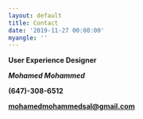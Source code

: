 ```yaml
---
layout: default
title: Contact
date: '2019-11-27 00:00:00'
myangle: ''
---
```

**User Experience Designer**

_**Mohamed Mohammed**_

**(647)-308-6512**

**mohamedmohammedsal@gmail.com**
